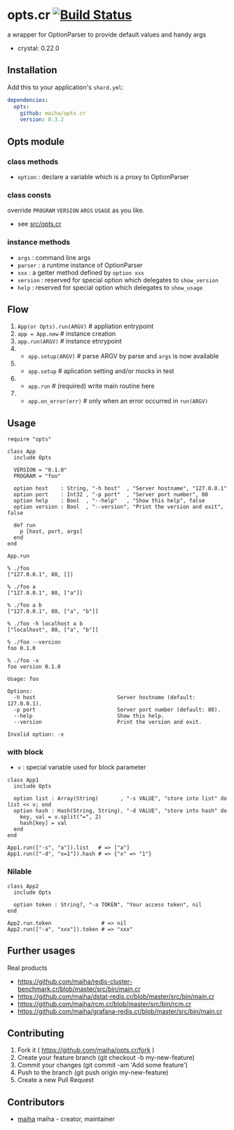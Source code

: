 # opts.cr [![Build Status](https://travis-ci.org/maiha/opts.cr.svg?branch=master)](https://travis-ci.org/maiha/opts.cr)

a wrapper for OptionParser to provide default values and handy args

- crystal: 0.22.0

## Installation

Add this to your application's `shard.yml`:

```yaml
dependencies:
  opts:
    github: maiha/opts.cr
    version: 0.3.2
```

## Opts module

### class methods

- `option` : declare a variable which is a proxy to OptionParser

### class consts

override `PROGRAM` `VERSION` `ARGS` `USAGE` as you like.
- see [src/opts.cr](src/opts.cr)

### instance methods

- `args` : command line args
- `parser` : a runtime instance of OptionParser
- `xxx` : a getter method defined by `option xxx`
- `version` : reserved for special option which delegates to `show_version`
- `help` : reserved for special option which delegates to `show_usage`

## Flow

1. `App(or Opts).run(ARGV)`  # appliation entrypoint
2. `app = App.new`           # instance creation
3. `app.run(ARGV)`           # instance etnrypoint
4.   + `app.setup(ARGV)`     # parse ARGV by parse and `args` is now available
5.   + `app.setup`           # aplication setting and/or mocks in test
6.   + `app.run`             # (required) write main routine here
7.   + `app.on_error(err)`   # only when an error occurred in `run(ARGV)`

## Usage

```crystal
require "opts"

class App
  include Opts

  VERSION = "0.1.0"
  PROGRAM = "foo"

  option host    : String, "-h host"  , "Server hostname", "127.0.0.1"
  option port    : Int32 , "-p port"  , "Server port number", 80
  option help    : Bool  , "--help"   , "Show this help", false
  option version : Bool  , "--version", "Print the version and exit", false

  def run
    p [host, port, args]
  end
end

App.run
```

```shell
% ./foo
["127.0.0.1", 80, []]

% ./foo a
["127.0.0.1", 80, ["a"]]

% ./foo a b
["127.0.0.1", 80, ["a", "b"]]

% ./foo -h localhost a b
["localhost", 80, ["a", "b"]]

% ./foo --version
foo 0.1.0

% ./foo -x
foo version 0.1.0

Usage: foo

Options:
  -h host                          Server hostname (default: 127.0.0.1).
  -p port                          Server port number (default: 80).
  --help                           Show this help.
  --version                        Print the version and exit.

Invalid option: -x
```

### with block

- `v` : special variable used for block parameter

```crystal
class App1
  include Opts

  option list : Array(String)       , "-s VALUE", "store into list" do list << v; end
  option hash : Hash(String, String), "-d VALUE", "store into hash" do
    key, val = v.split("=", 2)
    hash[key] = val
  end
end

App1.run(["-s", "a"]).list   # => ["a"]
App1.run(["-d", "x=1"]).hash # => {"x" => "1"}
```

### Nilable

```crystal
class App2
  include Opts

  option token : String?, "-a TOKEN", "Your access token", nil
end

App2.run.token                # => nil
App2.run(["-a", "xxx"]).token # => "xxx"
```

## Further usages

Real products

- https://github.com/maiha/redis-cluster-benchmark.cr/blob/master/src/bin/main.cr
- https://github.com/maiha/dstat-redis.cr/blob/master/src/bin/main.cr
- https://github.com/maiha/rcm.cr/blob/master/src/bin/rcm.cr
- https://github.com/maiha/grafana-redis.cr/blob/master/src/bin/main.cr

## Contributing

1. Fork it ( https://github.com/maiha/opts.cr/fork )
2. Create your feature branch (git checkout -b my-new-feature)
3. Commit your changes (git commit -am 'Add some feature')
4. Push to the branch (git push origin my-new-feature)
5. Create a new Pull Request

## Contributors

- [maiha](https://github.com/maiha) maiha - creator, maintainer
